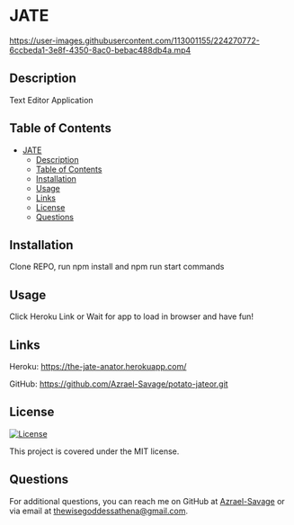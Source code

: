 # JATE





https://user-images.githubusercontent.com/113001155/224270772-6ccbeda1-3e8f-4350-8ac0-bebac488db4a.mp4





## Description
Text Editor Application

## Table of Contents
- [JATE](#jate)
  - [Description](#description)
  - [Table of Contents](#table-of-contents)
  - [Installation](#installation)
  - [Usage](#usage)
  - [Links](#links)
  - [License](#license)
  - [Questions](#questions)

## Installation
Clone REPO, run npm install and npm run start commands

## Usage
Click Heroku Link or Wait for app to load in browser and have fun!

## Links

Heroku: https://the-jate-anator.herokuapp.com/

GitHub: https://github.com/Azrael-Savage/potato-jateor.git
## License
[![License](https://img.shields.io/badge/License-MIT-yellow.svg)](https://opensource.org/licenses/MIT)

This project is covered under the MIT license.


## Questions
For additional questions, you can reach me on GitHub at [Azrael-Savage](https://github.com/Azrael-Savage)
or via email at thewisegoddessathena@gmail.com.
